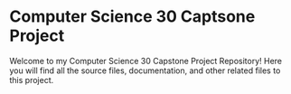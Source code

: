 # Computer Science 30 Captsone Project
 Welcome to my Computer Science 30 Capstone Project Repository!
 Here you will find all the source files, documentation, and other related files to this project.

 
